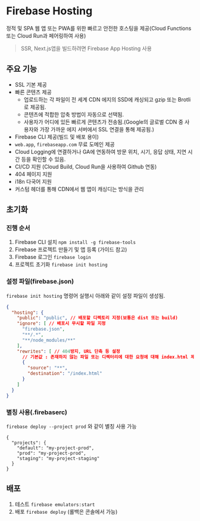 # Firebase Hosting
정적 및 SPA 웹 앱 또는 PWA를 위한 빠르고 안전한 호스팅을 제공(Cloud Functions 또는 Cloud Run과 페어링하여 사용)

> SSR, Next.js앱을 빌드하려면 Firebase App Hosting 사용

## 주요 기능
- SSL 기본 제공
- 빠른 콘텐츠 제공
  - 업로드하는 각 파일이 전 세계 CDN 에지의 SSD에 캐싱되고 gzip 또는 Brotli로 제공됨.
  - 콘텐츠에 적합한 압축 방법이 자동으로 선택됨.
  - 사용자가 어디에 있든 빠르게 콘텐츠가 전송됨.(Google의 글로벌 CDN 중 사용자와 가장 가까운 에지 서버에서 SSL 연결을 통해 제공됨.)
- Firebase CLI 제공(빌드 및 배포 용이)
- `web.app`, `firebaseapp.com` 무료 도메인 제공
- Cloud Logging에 연결하거나 GA에 연동하여 방문 위치, 시기, 응답 상태, 지연 시간 등을 확인할 수 있음.
- CI/CD 지원 (Cloud Build, Cloud Run을 사용하여 Github 연동)
- 404 페이지 지원
- i18n 다국어 지원
- 커스텀 헤더를 통해 CDN에서 웹 앱이 캐싱디는 방식을 관리

## 초기화

### 진행 순서
1. Firebase CLI 설치 `npm install -g firebase-tools`
2. Firebase 프로젝트 만들기 및 앱 등록 (가이드 참고)
3. Firebase 로그인 `firebase login`
4. 프로젝트 초기화 `firebase init hosting`

### 설정 파일(firebase.json)
`firebase init hosting` 명령어 실행시 아래와 같이 설정 파일이 생성됨. 
```json
{
  "hosting": {
    "public": "public", // 배포할 디렉토리 지정(보통은 dist 또는 build)
    "ignore": [ // 배포시 무시할 파일 지정
      "firebase.json",
      "**/.*",
      "**/node_modules/**"
    ],
    "rewrites": [ // 404방지, URL 단축 등 설정
      // 기본값 : 존재하지 않는 파일 또는 디렉터리에 대한 요청에 대해 index.html 제공
      {
        "source": "**",
        "destination": "/index.html"
      }
    ]
  }
}
```
### 별칭 사용(.firebaserc)
`firebase deploy --project prod` 와 같이 별칭 사용 가능

```
{
  "projects": {
    "default": "my-project-prod",
    "prod": "my-project-prod",
    "staging": "my-project-staging"
  }
}
```


## 배포
1. 테스트 `firebase emulators:start`
2. 배포 `firebase deploy` (롤백은 콘솔에서 가능)
